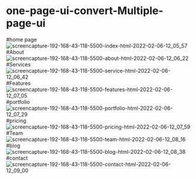 # one-page-ui-convert-Multiple-page-ui
#home page
![screencapture-192-168-43-118-5500-index-html-2022-02-06-12_05_57](https://user-images.githubusercontent.com/98349743/152670487-4e554e4c-c800-4e0a-a8a5-176e1e766379.png)
#About
![screencapture-192-168-43-118-5500-about-html-2022-02-06-12_06_22](https://user-images.githubusercontent.com/98349743/152670550-8eb20577-fcb0-48c6-a0ae-82f9f595fadc.png)
#Services
![screencapture-192-168-43-118-5500-service-html-2022-02-06-12_06_42](https://user-images.githubusercontent.com/98349743/152670563-7e11adfb-b36c-4102-aa9f-3b9f03d73bbd.png)
#Features
![screencapture-192-168-43-118-5500-features-html-2022-02-06-12_07_05](https://user-images.githubusercontent.com/98349743/152670575-4b88202e-3c0a-4c80-b334-344a78431178.png)
#portfolio
![screencapture-192-168-43-118-5500-portfolio-html-2022-02-06-12_07_29](https://user-images.githubusercontent.com/98349743/152670595-4be3d29f-4a7c-4cbd-a5a1-f2d33c1ea1de.png)
#pricing 
![screencapture-192-168-43-118-5500-pricing-html-2022-02-06-12_07_59](https://user-images.githubusercontent.com/98349743/152670634-35997227-f6c6-4ede-8397-049786941f86.png)
#Team
![screencapture-192-168-43-118-5500-team-html-2022-02-06-12_08_16](https://user-images.githubusercontent.com/98349743/152670642-eaffabf7-230d-46e7-8fd3-9f4544cf4340.png)
#blog
![screencapture-192-168-43-118-5500-blog-html-2022-02-06-12_08_38](https://user-images.githubusercontent.com/98349743/152670649-37d3a5ce-aab9-4a04-9d0b-ba98b15a41ed.png)
#contact
![screencapture-192-168-43-118-5500-contact-html-2022-02-06-12_09_00](https://user-images.githubusercontent.com/98349743/152670654-a920c250-eb59-4b43-a633-aeab90dc1712.png)

